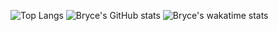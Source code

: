 ![Top Langs](https://github-readme-stats.vercel.app/api/top-langs/?username=btjacobson&layout=compact)
![Bryce's GitHub stats](https://github-readme-stats.vercel.app/api?username=btjacobson&include_all_commits=true&count_private=true)
![Bryce's wakatime stats](https://github-readme-stats.vercel.app/api/wakatime?username=3d4a75d3-6560-422c-a576-901fc831b725)

<!--
**btjacobson/btjacobson** is a ✨ _special_ ✨ repository because its `README.md` (this file) appears on your GitHub profile.

Here are some ideas to get you started:

- 🔭 I’m currently working on ...
- 🌱 I’m currently learning ...
- 👯 I’m looking to collaborate on ...
- 🤔 I’m looking for help with ...
- 💬 Ask me about ...
- 📫 How to reach me: ...
- 😄 Pronouns: ...
- ⚡ Fun fact: ...
-->

